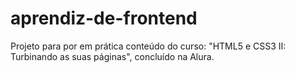 # aprendiz-de-frontend
Projeto para por em prática conteúdo do curso: "HTML5 e CSS3 II: Turbinando as suas páginas", concluído na Alura.
